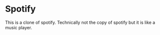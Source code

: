 # Spotify
This is a clone of spotify. Technically not the copy of spotify but it is like a music player.
